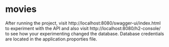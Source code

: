 # movies

After running the project, visit http://localhost:8080/swagger-ui/index.html to experiment with the API and also visit http://localhost:8080/h2-console/ to see how your experimenting changed the database.  Database credentials are located in the application.proporties file.  
